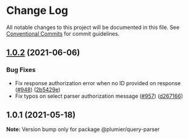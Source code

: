 # Change Log

All notable changes to this project will be documented in this file.
See [Conventional Commits](https://conventionalcommits.org) for commit guidelines.

## [1.0.2](https://github.com/plumier/plumier/compare/v1.0.0...v1.0.2) (2021-06-06)


### Bug Fixes

* Fix response authorization error when no ID provided on response ([#948](https://github.com/plumier/plumier/issues/948)) ([2b5429e](https://github.com/plumier/plumier/commit/2b5429ef30f9cfb3843fb07c5af271dd3223b14c))
* Fix typos on select parser authorization message ([#957](https://github.com/plumier/plumier/issues/957)) ([d267166](https://github.com/plumier/plumier/commit/d26716603027408d1e98189c931ce8f81e951902))





## 1.0.1 (2021-05-18)

**Note:** Version bump only for package @plumier/query-parser
